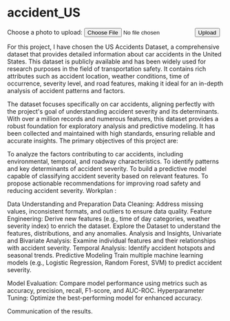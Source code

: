 # accident_US
<form action="/upload" method="post" enctype="multipart/form-data">
  <label for="https://www.google.com/url?sa=i&url=https%3A%2F%2Ftransportsafety.ir%2F&psig=AOvVaw0J-1QME-D4AXVBNeEPcInE&ust=1737048482390000&source=images&cd=vfe&opi=89978449&ved=0CBEQjRxqFwoTCNDP9YGg-IoDFQAAAAAdAAAAABAJ">Choose a photo to upload:</label>
  <input type="file" id="file" name="file" accept="image/*">
  <button type="submit">Upload</button>
</form>

For this project, I have chosen the US Accidents Dataset, a comprehensive dataset that provides detailed information about car accidents in the United States. This dataset is publicly available and has been widely used for research purposes in the field of transportation safety. It contains rich attributes such as accident location, weather conditions, time of occurrence, severity level, and road features, making it ideal for an in-depth analysis of accident patterns and factors.

The dataset focuses specifically on car accidents, aligning perfectly with the project's goal of understanding accident severity and its determinants.
With over a million records and numerous features, this dataset provides a robust foundation for exploratory analysis and predictive modeling.
It has been collected and maintained with high standards, ensuring reliable and accurate insights.
The primary objectives of this project are:

To analyze the factors contributing to car accidents, including environmental, temporal, and roadway characteristics.
To identify patterns and key determinants of accident severity.
To build a predictive model capable of classifying accident severity based on relevant features.
To propose actionable recommendations for improving road safety and reducing accident severity.
Workplan :

Data Understanding and Preparation
Data Cleaning: Address missing values, inconsistent formats, and outliers to ensure data quality.
Feature Engineering: Derive new features (e.g., time of day categories, weather severity index) to enrich the dataset.
Explore the Dataset to understand the features, distributions, and any anomalies.
Analysis and Insights, Univariate and Bivariate Analysis: Examine individual features and their relationships with accident severity.
Temporal Analysis: Identify accident hotspots and seasonal trends.
Predictive Modeling Train multiple machine learning models (e.g., Logistic Regression, Random Forest, SVM) to predict accident severity.

Model Evaluation: Compare model performance using metrics such as accuracy, precision, recall, F1-score, and AUC-ROC. Hyperparameter Tuning: Optimize the best-performing model for enhanced accuracy.

Communication of the results.

